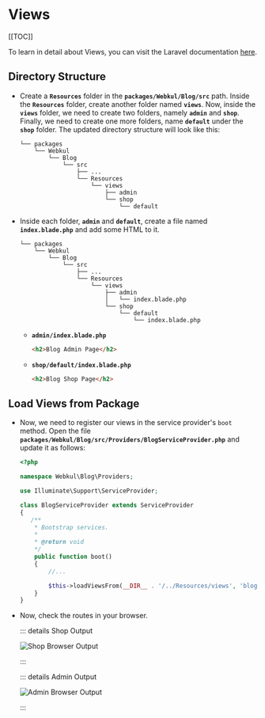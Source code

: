 # Views

[[TOC]]

To learn in detail about Views, you can visit the Laravel documentation [here](https://laravel.com/docs/10.x/views).

## Directory Structure

- Create a **`Resources`** folder in the **`packages/Webkul/Blog/src`** path. Inside the **`Resources`** folder, create another folder named **`views`**. Now, inside the **`views`** folder, we need to create two folders, namely **`admin`** and **`shop`**. Finally, we need to create one more folders, name **`default`** under the **`shop`** folder. The updated directory structure will look like this:

  ```
  └── packages
      └── Webkul
          └── Blog
              └── src
                  ├── ...
                  └── Resources
                      └── views
                          ├── admin
                          └── shop
                              └── default
  ```

- Inside each folder, **`admin`** and **`default`**, create a file named **`index.blade.php`** and add some HTML to it.

  ```
  └── packages
      └── Webkul
          └── Blog
              └── src
                  ├── ...
                  └── Resources
                      └── views
                          ├── admin
                          │   └── index.blade.php
                          └── shop
                              └── default
                                  └── index.blade.php

  ```

  - **`admin/index.blade.php`**

    ```html
    <h2>Blog Admin Page</h2>
    ```

  - **`shop/default/index.blade.php`**

    ```html
    <h2>Blog Shop Page</h2>
    ```

## Load Views from Package

- Now, we need to register our views in the service provider's `boot` method. Open the file **`packages/Webkul/Blog/src/Providers/BlogServiceProvider.php`** and update it as follows:

  ```php
  <?php

  namespace Webkul\Blog\Providers;

  use Illuminate\Support\ServiceProvider;

  class BlogServiceProvider extends ServiceProvider
  {
     /**
      * Bootstrap services.
      *
      * @return void
      */
      public function boot()
      {
          //... 

          $this->loadViewsFrom(__DIR__ . '/../Resources/views', 'blog');
      }
  }
  ```

- Now, check the routes in your browser.

  ::: details Shop Output

  ![Shop Browser Output](../../assets/2.x/images/package-development/blog-shop-output.png)

  :::

  ::: details Admin Output

  ![Admin Browser Output](../../assets/2.x/images/package-development/blog-admin-output.png)

  :::
